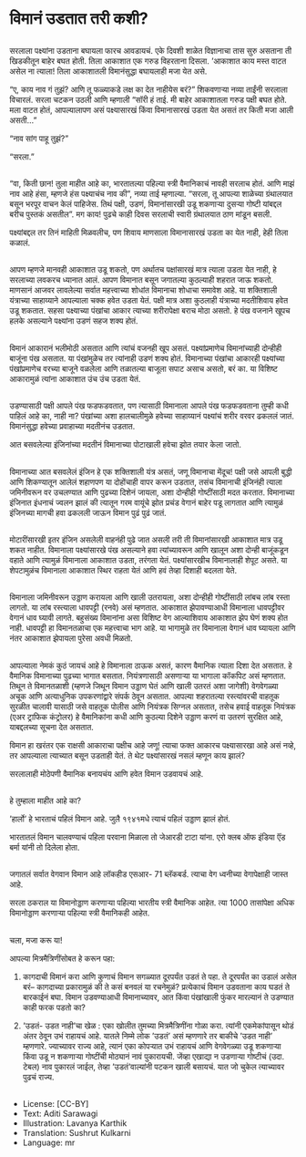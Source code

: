 # विमानं उडतात तरी कशी?

##
सरलाला पक्ष्यांना उडताना बघायला फारच आवडायचं. एके दिवशी शाळेत विज्ञानाचा तास सुरु असताना ती खिडकीतून बाहेर बघत होती. तिला आकाशात एक गरुड विहरताना दिसला. ’आकाशात काय मस्त वाटत असेल ना त्याला! तिला आकाशातली विमानंसुद्धा बघायलाही मजा येत असे.

“ए, काय नाव गं तुझं? आणि तू फळ्याकडे लक्ष का देत नाहीयेस बरं?” शिकवणाऱ्या नव्या ताईंनी सरलाला विचारलं. सरला चटकन उठली आणि म्हणाली “सॉरी हं ताई. मी बाहेर आकाशातला गरुड पक्षी बघत होते. मला वाटत होतं, आपल्यालापण असं पक्ष्यासारखं किंवा विमानासारखं उडता येत असतं तर किती मजा आली असती...”

“नाव सांग पाहू तुझं?”

“सरला.”

##
“वा, किती छान! तुला माहीत आहे का, भारतातल्या पहिल्या स्त्री वैमानिकाचं नावही सरलाच होतं. आणि माझं नाव आहे हंसा, म्हणजे हंस पक्ष्याचंच नाव की”, नव्या ताई म्हणाल्या. “सरला, तू आपल्या शाळेच्या ग्रंथालयात बसून भरपूर वाचन केलं पाहिजेस. तिथं पक्षी, उडणं, विमानांसारखी उडू शकणाऱ्या दुसऱ्या गोष्टी यांबद्दल बरीच पुस्तकं असतील”. मग काय! पुढचे काही दिवस सरलाची स्वारी ग्रंथालयात ठाण मांडून बसली.

पक्ष्यांबद्दल तर तिनं माहिती मिळवलीच, पण शिवाय माणसाला विमानासारखं उडता का येत नाही, हेही तिला कळालं.

##
आपण म्हणजे मानवही आकाशात उडू शकतो, पण अर्थातच पक्षांसारखं मात्र त्याला उडता येत नाही, हे सरलाच्या लवकरच ध्यानात आलं. आपण विमानात बसून जगातल्या कुठल्याही शहरात जाऊ शकतो. माणसानं आजवर लावलेल्या सर्वात महत्त्वाच्या शोधांत विमानाचा शोधाचा समावेश आहे. या शक्तिशाली यंत्राच्या साहाय्याने आपल्याला चक्क हवेत उडता येतं. पक्षी मात्र अशा कुठलाही यंत्राच्या मदतीशिवाय हवेत उडू शकतात. सहसा पक्ष्याच्या पंखांचा आकार त्याच्या शरीरापेक्षा बराच मोठा असतो. हे पंख वजनाने खूपच हलके असल्याने पक्ष्यांना उडणं सहज शक्य होतं.

##
विमानं आकारानं भलीमोठी असतात आणि त्यांचं वजनही खूप असतं. पक्ष्यांप्रमाणेच विमानांच्याही दोन्हीही बाजूंना पंख असतात. या पंखांमुळेच तर त्यांनाही उडणं शक्य होतं. विमानाच्या पंखांचा आकारही पक्ष्यांच्या पंखांप्रमाणेच वरच्या बाजूने वळलेला आणि तळातल्या बाजूला सपाट असाच असतो, बरं का. या विशिष्ट आकारामुळं त्यांना आकाशात उंच उंच उडता येतं.

##
उडण्यासाठी पक्षी आपले पंख फडफडवतात, पण त्यासाठी विमानाला आपले पंख फडफडवताना तुम्ही कधी पाहिलं आहे का, नाही ना? पंखांच्या अशा हालचालीमुळे हवेच्या साहाय्यानं पक्ष्यांचं शरीर वरवर ढकललं जातं. विमानंसुद्धा हवेच्या प्रवाहाच्या मदतीनंच उडतात.

आत बसवलेल्या इंजिनांच्या मदतीनं विमानाच्या पोटाखाली हवेचा झोत तयार केला जातो.

##
विमानाच्या आत बसवलेलं इंजिन हे एक शक्तिशाली यंत्र असतं, जणू विमानाचा मेंदूच! पक्षी जसे आपली बुद्धी आणि शिकण्यातून आलेलं शहाणपण या दोहोंचाही वापर करून उडतात, तसंच विमानाची इंजिनंही त्याला जमिनीवरून वर उचलण्यात आणि पुढच्या दिशेनं जायला, अशा दोन्हीही गोष्टींसाठी मदत करतात. विमानाच्या इंजिनात इंधनाचं ज्वलन झालं की त्यातून गरम वायूंचे झोत प्रचंड वेगानं बाहेर पडू लागतात आणि त्यामुळं इंजिनच्या मागची हवा ढकलली जाऊन विमान पुढं पुढं जातं.

##
मोटारींसारखी इतर इंजिन असलेली वाहनंही पुढे जात असली तरी ती विमानांसारखी आकाशात मात्र उडू शकत नाहीत. विमानाला पक्ष्यांसारखे पंख असल्याने हवा त्यांच्यावरून आणि खालून अशा दोन्ही बाजूंकडून वहाते आणि त्यामुळं विमानाला आकाशात उडता, तरंगता येतं. पक्ष्यांसारखीच विमानालाही शेपूट असते. या शेपटामुळंच विमानाला आकाशात स्थिर राहता येतं आणि हवं तेव्हा दिशाही बदलता येते.

##
विमानाला जमिनीवरून उड्डाण करायला आणि खाली उतरायला, अशा दोन्हीही गोष्टींसाठी लांबच लांब रस्ता लागतो. या लांब रस्त्याला धावपट्टी (रनवे) असं म्हणतात. आकाशात झेपावण्याआधी विमानाला धावपट्टीवर वेगानं धाव घ्यावी लागते. बहुसंख्य विमानांना असा विशिष्ट वेग आल्याशिवाय आकाशात झेप घेणं शक्य होत नाही. धावपट्टी हा विमानतळाचा एक महत्त्वाचा भाग आहे. या भागामुळे तर विमानाला वेगानं धाव घ्यायला आणि नंतर आकाशात झेपायला पुरेसा अवधी मिळतो.

##
आपल्याला नेमकं कुठं जायचं आहे हे विमानाला ठाऊक असतं, कारण वैमानिक त्याला दिशा देत असतात. हे वैमानिक विमानाच्या पुढच्या भागात बसतात. नियंत्रणासाठी असणाऱ्या या भागाला कॉकपिट असं म्हणतात. तिथून ते विमानतळाशी (म्हणजे जिथून विमान उड्डाण घेतं आणि खाली उतरतं अशा जागेशी) वेगवेगळ्या अचूक आणि अत्याधुनिक उपकरणांद्वारे संपर्क ठेवून असतात. आपल्या शहरातल्या रस्त्यांवरची वाहतूक सुरळीत चालावी यासाठी जसे वाहतूक पोलीस आणि नियंत्रक सिग्नल असतात, तसेच हवाई वाहतूक नियंत्रक (एअर ट्राफिक कंट्रोलर) हे वैमानिकांना कधी आणि कुठल्या दिशेने उड्डाण करणं वा उतरणं सुरक्षित आहे, याबद्दलच्या सूचना देत असतात.

विमान हा खरंतर एक राक्षसी आकाराचा पक्षीच आहे जणू! त्याचा फक्त आकारच पक्ष्यासारखा आहे असं नव्हे, तर आपल्याला त्याच्यात बसून उडताही येतं. ते थेट पक्ष्यांसारखं नसलं म्हणून काय झालं?

सरलालाही मोठेपणी वैमानिक बनायचंय आणि हवेत विमान उडवायचं आहे.

##
हे तुम्हाला माहीत आहे का?

’हार्लो’ हे भारताचं पहिलं विमान आहे. जुलै १९४१मधे त्याचं पहिलं उड्डाण झालं होतं.

भारतातलं विमान चालवण्याचं पहिला परवाना मिळाला तो जेआरडी टाटा यांना. एरो क्लब ऑफ इंडिया ऍंड बर्मा यांनी तो दिलेला होता.

##
जगातलं सर्वात वेगवान विमान आहे लॉकहीड एसआर- 71 ब्लॅकबर्ड. त्याचा वेग ध्वनीच्या वेगापेक्षाही जास्त आहे.

सरला ठकराल या विमानोड्डाण करणाऱ्या पहिल्या भारतीय स्त्री वैमानिक आहेत. त्या 1000 तासांपेक्षा अधिक विमानोड्डाण करणाऱ्या पहिल्या स्त्री वैमानिकही आहेत.

##
चला, मजा करू या!

आपल्या मित्रमैत्रिणींसोबत हे करून पहा:

1. कागदाची विमानं करा आणि कुणाचं विमान सगळ्यात दूरपर्यंत उडतं ते पहा. ते दूरपर्यंत का उडालं असेल बरं– कागदाच्या प्रकारामुळं की ते कसं बनवलं या रचनेमुळं? प्रत्येकाचं विमान उडवताना काय घडतं ते बारकाईनं बघा. विमान उडवण्याआधी विमानाच्यावर, आत किंवा पंखांखाली फुंकर मारल्यानं ते उडण्यात काही फरक पडतो का?

2. ’उडतं- उडत नाही’चा खेळ : एका खोलीत तुमच्या मित्रमैत्रिणींना गोळा करा. त्यांनी एकमेकांपासून थोडं अंतर ठेवून उभं राहायचं आहे. यातले निम्मे लोक ’उडतं’ असं म्हणणारे तर बाकीचे ’उडत नाही’ म्हणणारे. ज्याच्यावर राज्य आहे, त्यानं एका कोपऱ्यात उभं राहायचं आणि वेगवेगळ्या उडू शकणाऱ्या किंवा उडू न शकणाऱ्या गोष्टींची मोठ्यानं नावं पुकारायची. जेंव्हा एखाद्या न उडणाऱ्या गोष्टीचं (उदा. टेबल) नाव पुकारलं जाईल, तेव्हा ’उडतं’वाल्यांनी पटकन खाली बसायचं. यात जो चुकेल त्याच्यावर पुढचं राज्य.

##
* License: [CC-BY]
* Text: Aditi Sarawagi
* Illustration: Lavanya Karthik
* Translation: Sushrut Kulkarni
* Language: mr
